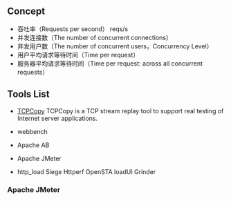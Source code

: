 ## Concept
+ 吞吐率（Requests per second） reqs/s
+ 并发连接数（The number of concurrent connections）
+ 并发用户数（The number of concurrent users，Concurrency Level）
+ 用户平均请求等待时间（Time per request）
+ 服务器平均请求等待时间（Time per request: across all concurrent requests）

## Tools List
+ [TCPCopy](https://github.com/session-replay-tools/tcpcopy)
TCPCopy is a TCP stream replay tool to support real testing of Internet server applications.

+ webbench

+ Apache AB

+ Apache JMeter

+ http_load Siege Httperf OpenSTA loadUI Grinder

### Apache JMeter

